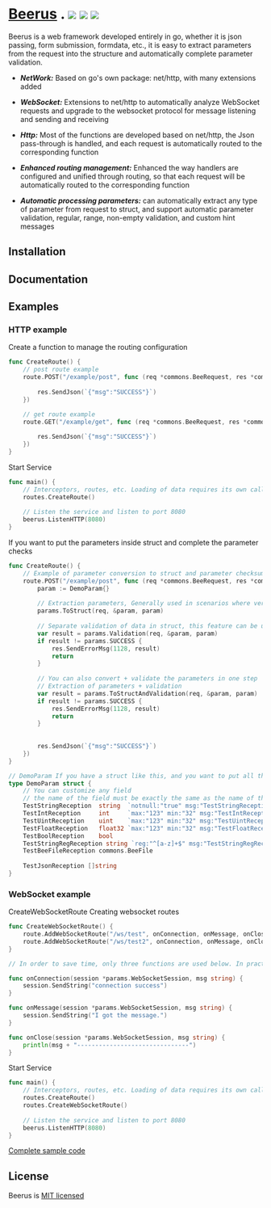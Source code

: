 # [Beerus](https://www.ww.com) . <img src="https://img.shields.io/badge/licenes-MIT-brightgreen.svg"/> <img src="https://img.shields.io/badge/golang-1.17.3-brightgreen.svg"/> <img src="https://img.shields.io/badge/release-master-brightgreen.svg"/>

Beerus is a web framework developed entirely in go, 
whether it is json passing, form submission, formdata, etc., 
it is easy to extract parameters from the request into the structure and automatically complete parameter validation.

- ***NetWork:*** Based on go's own package: net/http, with many extensions added

- ***WebSocket:*** Extensions to net/http to automatically analyze WebSocket requests and upgrade to the websocket protocol for message listening and sending and receiving

- ***Http:*** Most of the functions are developed based on net/http, the Json pass-through is handled, and each request is automatically routed to the corresponding function

- ***Enhanced routing management:*** Enhanced the way handlers are configured and unified through routing, so that each request will be automatically routed to the corresponding function

- ***Automatic processing parameters:*** can automatically extract any type of parameter from request to struct, and support automatic parameter validation, regular, range, non-empty validation, and custom hint messages


## Installation

## Documentation

## Examples

### HTTP example

Create a function to manage the routing configuration

```go
func CreateRoute() {
	// post route example
    route.POST("/example/post", func (req *commons.BeeRequest, res *commons.BeeResponse) {
        
        res.SendJson(`{"msg":"SUCCESS"}`)
    })

    // get route example
    route.GET("/example/get", func (req *commons.BeeRequest, res *commons.BeeResponse) {
    
        res.SendJson(`{"msg":"SUCCESS"}`)
    })
}
```

Start Service

```go
func main() {
    // Interceptors, routes, etc. Loading of data requires its own calls
    routes.CreateRoute()
    
    // Listen the service and listen to port 8080
    beerus.ListenHTTP(8080)
}
```

If you want to put the parameters inside struct and complete the parameter checks

```go
func CreateRoute() {
    // Example of parameter conversion to struct and parameter checksum
    route.POST("/example/post", func (req *commons.BeeRequest, res *commons.BeeResponse) {
        param := DemoParam{}
        
        // Extraction parameters, Generally used in scenarios where verification is not required or you want to verify manually
        params.ToStruct(req, &param, param)
        
        // Separate validation of data in struct, this feature can be used independently in any case and is not limited to the routing layer.
        var result = params.Validation(req, &param, param)
        if result != params.SUCCESS {
            res.SendErrorMsg(1128, result)
            return
        }
        
        // You can also convert + validate the parameters in one step
        // Extraction of parameters + validation
        var result = params.ToStructAndValidation(req, &param, param)
        if result != params.SUCCESS {
            res.SendErrorMsg(1128, result)
            return
        }
        
        
        res.SendJson(`{"msg":"SUCCESS"}`)
    })
}

// DemoParam If you have a struct like this, and you want to put all the parameters from the request into this struct
type DemoParam struct {
    // You can customize any field
    // the name of the field must be exactly the same as the name of the requested parameter, and is case-sensitive
    TestStringReception  string  `notnull:"true" msg:"TestStringReception Cannot be empty" routes:"/example/put"`
    TestIntReception     int     `max:"123" min:"32" msg:"TestIntReception The value range must be between 32 - 123" routes:"/example/post"`
    TestUintReception    uint    `max:"123" min:"32" msg:"TestUintReception The value range must be between 32 - 123"`
    TestFloatReception   float32 `max:"123" min:"32" msg:"TestFloatReception The value range must be between 32 - 123"`
    TestBoolReception    bool
    TestStringRegReception string `reg:"^[a-z]+$" msg:"TestStringRegReception Does not meet the regular"`
    TestBeeFileReception commons.BeeFile
    
    TestJsonReception []string
}
```

### WebSocket example

CreateWebSocketRoute Creating websocket routes

```go
func CreateWebSocketRoute() {
	route.AddWebSocketRoute("/ws/test", onConnection, onMessage, onClose)
	route.AddWebSocketRoute("/ws/test2", onConnection, onMessage, onClose)
}

// In order to save time, only three functions are used below. In practice, you can configure a set of functions for each route

func onConnection(session *params.WebSocketSession, msg string) {
	session.SendString("connection success")
}

func onMessage(session *params.WebSocketSession, msg string) {
	session.SendString("I got the message.")
}

func onClose(session *params.WebSocketSession, msg string) {
    println(msg + "-------------------------------")
}
```

Start Service

```go
func main() {
    // Interceptors, routes, etc. Loading of data requires its own calls
    routes.CreateRoute()
    routes.CreateWebSocketRoute()
    
    // Listen the service and listen to port 8080
    beerus.ListenHTTP(8080)
}
```

[Complete sample code](https://github.com/yuyenews/Beerus/tree/master/example)

## License

Beerus is [MIT licensed](https://github.com/yuyenews/Beerus/blob/master/LICENSE)
